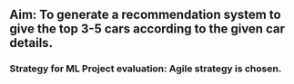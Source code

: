 ## Aim: To generate a recommendation system to give the top 3-5 cars according to the given car details.
### Strategy for ML Project evaluation: Agile strategy is chosen.
